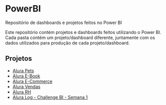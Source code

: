 # PowerBI
Repositório de dashboards e projetos feitos no Power BI

Este repositório contém projetos e dashboards feitos utilizando o Power BI. Cada pasta contém um projeto/dashboard diferente, juntamente com os dados utilizados para produção de cada projeto/dashboard.


## **Projetos**

- [Alura Pets](https://github.com/arthurcortesr/PowerBI/tree/main/AluraPets)
- [Alura E-Book](https://github.com/arthurcortesr/PowerBI/tree/main/AluraEbook)
- [Alura E-Commerce](https://github.com/arthurcortesr/PowerBI/tree/main/AluraECommerce)
- [Alura Vendas](https://github.com/arthurcortesr/PowerBI/tree/main/AluraVendas)
- [Alura RH](https://github.com/arthurcortesr/PowerBI/tree/main/AluraRH)
- [Alura Log - Challenge BI - Semana 1](https://github.com/arthurcortesr/PowerBI/tree/main/AluraLog)
